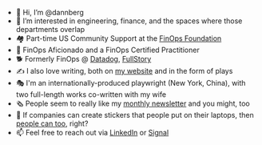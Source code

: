 - 👋 Hi, I’m @dannberg
- 👀 I’m interested in engineering, finance, and the spaces where those departments overlap
- 🏘 Part-time US Community Support at the [FinOps Foundation](https://finops.org)
- 📖 FinOps Aficionado and a FinOps Certified Practitioner
- 🐕 Formerly FinOps @ [Datadog](https://www.datadoghq.com/), [FullStory](https://www.fullstory.com/)
- ✍️ I also love writing, both on [my website](https://dannb.org) and in the form of plays
- 🎭 I'm an internationally-produced playwright (New York, China), with two full-length works co-written with my wife
- 🗞 People seem to really like my [monthly newsletter](https://dannberg.substack.com/) and you might, too
- 💸 If companies can create stickers that people put on their laptops, then [people can too](https://dannberg.storenvy.com/), right?
- 📫 Feel free to reach out via [LinkedIn](https://www.linkedin.com/in/dannberg/) or [Signal](https://signal.me/#eu/kA9xbN9hl502Hab0xeFftyzrT-4TrLiDahdpwf4mdeHhO2m5OUhM1LjM7CUjebca)

<!---
dannberg/dannberg is a ✨ special ✨ repository because its `README.md` (this file) appears on your GitHub profile.
You can click the Preview link to take a look at your changes.
--->
